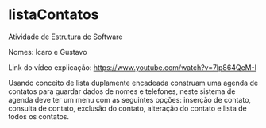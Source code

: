 # listaContatos

Atividade de Estrutura de Software

Nomes: Ícaro e Gustavo

Link do vídeo explicação: https://www.youtube.com/watch?v=7lp864QeM-I

Usando conceito de lista duplamente encadeada construam uma agenda de contatos para 
guardar dados de nomes e telefones, neste sistema de agenda deve ter um menu com as 
seguintes opções: inserção de contato, consulta de contato, exclusão do contato, 
alteração do contato e lista de todos os contatos.
